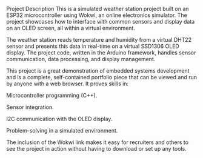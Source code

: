Project Description
This is a simulated weather station project built on an ESP32 microcontroller using Wokwi, an online electronics simulator. The project showcases how to interface with common sensors and display data on an OLED screen, all within a virtual environment.

The weather station reads temperature and humidity from a virtual DHT22 sensor and presents this data in real-time on a virtual SSD1306 OLED display. The project code, written in the Arduino framework, handles sensor communication, data processing, and display management.

This project is a great demonstration of embedded systems development and is a complete, self-contained portfolio piece that can be viewed and run by anyone with a web browser. It proves skills in:

Microcontroller programming (C++).

Sensor integration.

I2C communication with the OLED display.

Problem-solving in a simulated environment.

The inclusion of the Wokwi link makes it easy for recruiters and others to see the project in action without having to download or set up any tools.